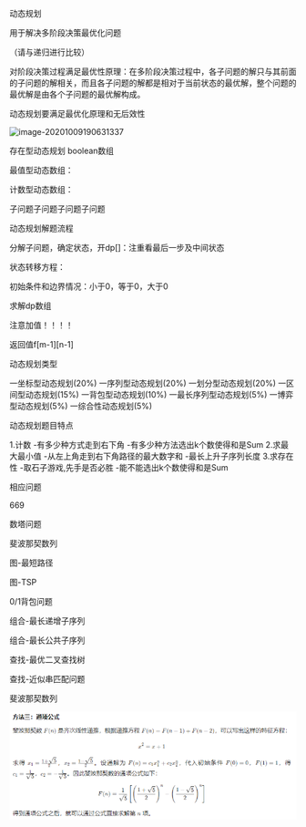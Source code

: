 



动态规划

用于解决多阶段决策最优化问题

（请与递归进行比较）

对阶段决策过程满足最优性原理：在多阶段决策过程中，各子问题的解只与其前面的子问题的解相关，而且各子问题的解都是相对于当前状态的最优解，整个问题的最优解是由各个子问题的最优解构成。



动态规划要满足最优化原理和无后效性

![image-20201009190631337](C:\Users\Davis\AppData\Roaming\Typora\typora-user-images\image-20201009190631337.png)







存在型动态规划 boolean数组

最值型动态数组：

计数型动态数组：



子问题子问题子问题子问题

动态规划解题流程

分解子问题，确定状态，开dp[]：注重看最后一步及中间状态

状态转移方程：

初始条件和边界情况：小于0，等于0，大于0

求解dp数组



注意加值！！！！

返回值f[m-1][n-1]



动态规划类型

一坐标型动态规划(20%)
一序列型动态规划(20%)
一划分型动态规划(20%)
一区间型动态规划(15%)
一背包型动态规划(10%)
一最长序列型动态规划(5%)
一博弈型动态规划(5%)
一综合性动态规划(5%)





动态规划题目特点

1.计数
-有多少种方式走到右下角
-有多少种方法选出k个数使得和是Sum
2.求最大最小值
-从左上角走到右下角路径的最大数字和
-最长上升子序列长度
3.求存在性
-取石子游戏,先手是否必胜
-能不能选出k个数使得和是Sum











相应问题



669





数塔问题

斐波那契数列

图-最短路径

图-TSP

0/1背包问题

组合-最长递增子序列

组合-最长公共子序列

查找-最优二叉查找树

查找-近似串匹配问题





斐波那契数列

![image-20220801210955011](动态规划专题.assets/image-20220801210955011.png)